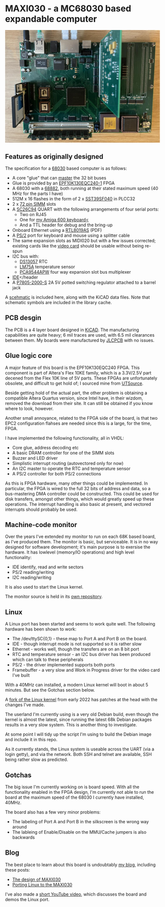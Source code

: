 # MAXI030 - a MC68030 based expandable computer

![MAXI030 PCB shot](/images/maxi030.jpg)

## Features as originally designed

The specification for a [68030](https://www.nxp.com/docs/en/reference-manual/MC68030UM.pdf) based computer is as follows:

* A core "glue" that can [master](https://en.wikipedia.org/wiki/Bus_mastering) the 32 bit buses
* Glue is provided by an [EPF10K130EQC240-1](https://www.micro-semiconductor.com/datasheet/12-EPF10K100EFC256-2AA.pdf) FPGA
* A 68030 with a [68882](https://www.nxp.com/docs/en/data-sheet/BR509.pdf), both running at their stated maximum speed (40 MHz for the parts I have)
* 512M x 16 flashes in the form of 2 x [SST39SF040](http://ww1.microchip.com/downloads/en/DeviceDoc/20005022C.pdf) in PLCC32
* 2 x [72 pin SIMM](https://en.wikipedia.org/wiki/SIMM#72-pin_SIMMs) slots
* A [SC26C94](https://pdf.dzsc.com/6C9/SC26C94.pdf) QUART with the following  arrangements of four serial ports:
  * Two on RJ45
  * One for [my Amiga 600 keyboard<](https://www.aslak.net/index.php/amiga-600-avr-based-keyboard-controller/)
  * And a TTL header for debug and the bring-up
* Onboard Ethernet using a [RTL8019AS](http://www.ethernut.de/pdf/8019asds.pdf) (PDF)
* A [PS/2](https://en.wikipedia.org/wiki/PS/2_port) port for keyboard and mouse using a splitter cable
* The same expansion slots as MIDI020 but with a few issues corrected; existing cards like the [video card](https://www.aslak.net/index.php/2021/07/08/the-design-of-a-video-and-sound-card-for-midi020/) should be usable without being re-spun
* I2C bus with:
  * [DS13057](https://datasheets.maximintegrated.com/en/ds/DS1307.pdf) RTC
  * [LM75A](https://www.nxp.com/docs/en/data-sheet/LM75A.pdf) temperature sensor
  * [PCA9544APW](https://www.nxp.com/docs/en/data-sheet/PCA9544A.pdf) four way expansion slot bus multiplexer
* [IDE](https://en.wikipedia.org/wiki/Parallel_ATA)</header
* A [P7805-2000-S](https://www.mouser.co.uk/datasheet/2/670/p78_2000_s-1729053.pdf) 2A 5V potted switching regulator attached to a barrel jack

A [scehmatic](MAXI030.pdf) is included here, along with the KiCAD data files. Note that schematic symbols are included in the library cache.

## PCB desgin

The PCB is a 4 layer board designed in [KiCAD](https://www.kicad.org). The manufacturing capabilities are quite heavy; 6 mil traces are used, with 6.5 mil clearances between them. My boards were manufactured by [JLCPCB](https://www.jlcpcb.com) with no issues.

## Glue logic core

A major feature of this board is the EPF10K130EQC240 FPGA. This component is part of Altera's Flex 10KE family, which is a 3.3V/2.5V part decened from the Flex 10K line of 5V parts. These FPGAs are unfortunately obsolete, and difficult to get hold of; I sourced mine from [UTSource](https://www.utsource.net).

Beside getting hold of the actual part, the other problem is obtaining a compatible Altera Quartus version, since Intel have, in their wizdom, removed the download from their site. It can still be obtained if you know where to look, however.

Another small annoyance, related to the FPGA side of the board, is that two EPC2 configuration flahses are needed since this is a large, for the time, FPGA.

I have implemented the following functionality, all in VHDL:

* Core glue, address decoding etc
* A basic DRAM controller for one of the SIMM slots
* Buzzer and LED driver
* Simplistic interrupt routing (autovectored only for now)
* An I2C master to operate the RTC and temperature sensor
* A PS/2 controller for both PS/2 connections

As this is FPGA hardware, many other things could be implemented. In particular, the FPGA is wired to the full 32 bits of address and data, so a bus-mastering DMA controller could be constructed. This could be used for disk transfers, amongst other things, which would greatly speed up these operations. The interrupt handling is also basic at present, and vectored interrupts should probably be used.

## Machine-code monitor

Over the years I've extended my monitor to run on each 68K based board, as I've produced them. The monitor is basic, but serviceable. It is in no way designed for software development; it's main purpose is to exersise the hardware. It has lowlevel (memory/IO operations) and high level functionality:

* IDE identify, read and write sectors
* PS/2 reading/writing
* I2C reading/writing

It is also used to start the Linux kernel.

The monitor source is held in its [own repository](https://www.github.com/aslak3/m68k-monitor).

## Linux

A Linux port has been started and seems to work quite well. The following hardware has been shown to work:

* The /dev/ttySC{0,1} - these map to Port A and Port B on the board.
* IDE - though interrupt mode is not supported so it is rather slow
* Ethernet - works well, though the transfers are on an 8 bit port
* RTC and temperature sensor - an I2C bus driver has been produced which can talk to these peripherals
* PS/2 - the driver implemented supports both ports
* Framebuffer - a very slow and Work in Progress driver for the video card I've built

With a 40MHz can installed, a modern Linux kernel will boot in about 5 minutes. But see the Gotchas section below.

A [fork of the Linux kernel](https://www.github.com/aslak3/linux.git) from early 2022 has patches at the head with the changes I've made.

The userland I'm currently using is a very old Debian build, even though the kernel is almost the latest, since running the latest 68k Debian packages results in a very slow system. This is another thing to investigate.

At some point I will tidy up the script I'm using to build the Debian image and include it in this repo.

As it currently stands, the Linux system is useable across the UART (via a login getty), and via the network. Both SSH and telnet are available, SSH being rather slow as predicted.

## Gotchas

The big issue I'm currently working on is board speed. With all the functionality enabled in the FPGA design, I'm currently not able to run the board at the maximum speed of the 68030 I currently have installed, 40MHz.

The board also has a few very minor problems:

* The labeling of Port A and Port B in the silkscreen is the wrong way around
* The lableing of Enable/Disable on the MMU/Cache jumpers is also backwards

## Blog

The best place to learn about this board is undoubtably [my blog](https://www.aslak.net), including these posts:

* [The design of MAXI030](https://www.aslak.net/index.php/2021/10/02/the-design-of-a-68030-based-expandable-computer/)
* [Porting Linux to the MAXI030](https://www.aslak.net/index.php/2022/01/11/porting-linux-to-the-68030-based-maxi030/)

I've also made a [short YouTube video](https://www.youtube.com/watch?v=WL3ttsiriho), which discusses the board and demos the Linux port.
